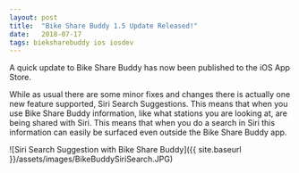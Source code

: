 ```yaml
---
layout: post
title:  "Bike Share Buddy 1.5 Update Released!"
date:   2018-07-17
tags: bieksharebuddy ios iosdev
---
```

A quick update to Bike Share Buddy has now been published to the iOS App Store. 

While as usual there are some minor fixes and changes there is actually one new feature supported, Siri Search Suggestions. This means that when you use Bike Share Buddy information, like what stations you are looking at, are being shared with Siri. This means that when you do a search in Siri this information can easily be surfaced even outside the Bike Share Buddy app.

![Siri Search Suggestion with Bike Share Buddy]({{ site.baseurl }}/assets/images/BikeBuddySiriSearch.JPG)
